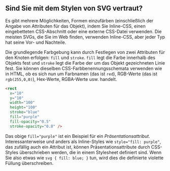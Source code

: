 ## Sind Sie mit dem Stylen von SVG vertraut?

Es gibt mehrere Möglichkeiten, Formen einzufärben (einschließlich der Angabe von Attributen für das Objekt), indem Sie Inline-CSS, einen eingebetteten CSS-Abschnitt oder eine externe CSS-Datei verwenden. Die meisten SVGs, die Sie im Web finden, verwenden Inline-CSS, aber jeder Typ hat seine Vor- und Nachteile.

Die grundlegende Farbgebung kann durch Festlegen von zwei Attributen für den Knoten erfolgen: `fill` und `stroke`. `fill` legt die Farbe innerhalb des Objekts fest und `stroke` legt die Farbe der um das Objekt gezeichneten Linie fest. Sie können dieselben CSS-Farbbenennungsschemata verwenden wie in HTML, ob es sich nun um Farbnamen (das ist `red`), RGB-Werte (das ist `rgb(255,0,0)`), Hex-Werte, RGBA-Werte usw. handelt.

```html
<rect
  x="10"
  y="10"
  width="100"
  height="100"
  stroke="blue"
  fill="purple"
  fill-opacity="0.5"
  stroke-opacity="0.8" />
```

Das obige `fill="purple"` ist ein Beispiel für ein _Präsentationsattribut_. Interessanterweise und anders als Inline-Styles wie `style="fill: purple"`, das zufällig auch ein Attribut ist, können Präsentationsattribute durch CSS-Styles überschrieben werden, die in einem Stylesheet definiert sind. Wenn Sie also etwas wie `svg { fill: blue; }` tun, wird dies die definierte violette Füllung überschreiben.

